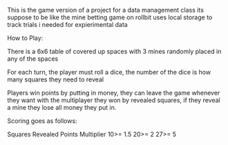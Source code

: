 This is the game version of a project for a data management class
its suppose to be like the mine betting game on rollbit
uses local storage to track trials i needed for expierimental data

How to Play:


There is a 6x6 table of covered up spaces with 3 mines randomly placed in any of the spaces

For each turn, the player must roll a dice, the number of the dice is how many squares they need to reveal

Players win points by putting in money, they can leave the game whenever they want with the multiplayer they won by revealed squares, if they reveal a mine they lose all money they put in.

Scoring goes as follows:

Squares Revealed	Points Multiplier
10>=	1.5
20>=	2
27>=	5





